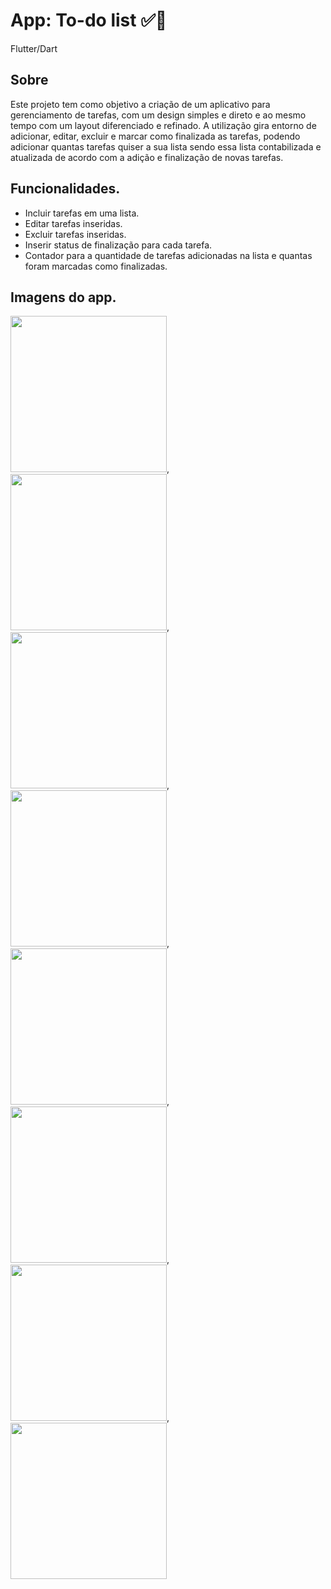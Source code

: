 # App: To-do list  ✅📖
 Flutter/Dart


## Sobre
Este projeto tem como objetivo a criação de um aplicativo para gerenciamento de tarefas, com um design simples e direto e ao mesmo tempo com um layout diferenciado e refinado. A utilização gira entorno de adicionar, editar, excluir e marcar como finalizada as tarefas, podendo adicionar quantas tarefas quiser a sua lista sendo essa lista contabilizada e atualizada de acordo com a adição e finalização de novas tarefas.

## Funcionalidades.
- Incluir tarefas em uma lista.
- Editar tarefas inseridas.
- Excluir tarefas inseridas.
- Inserir status de finalização para cada tarefa.
- Contador para a quantidade de tarefas adicionadas na lista e quantas foram marcadas como finalizadas.

## Imagens do app.

<img src="https://user-images.githubusercontent.com/69982713/147937342-267c3d00-b014-46dd-8c0d-700b90436eb8.png" width="250" />,
<img src="https://user-images.githubusercontent.com/69982713/147937737-781d4c8b-a929-45eb-bff7-dfee29f07f0b.png" width="250" />,
<img src="https://user-images.githubusercontent.com/69982713/147938955-326d8307-7e32-4676-9901-0cdbb78b86fd.png" width="250"/>,
<img src="https://user-images.githubusercontent.com/69982713/147939087-b7fec359-5e87-4b64-b0f1-ad561fdc22e3.png" width="250"/>,
<img src="https://user-images.githubusercontent.com/69982713/147939187-6f147d2e-f83f-477b-bbd6-360644a9c022.png" width="250"/>,
<img src="https://user-images.githubusercontent.com/69982713/147939248-8c812259-1d56-4cdc-a1dc-849cc3d7bcdf.png" width="250"/>,
<img src="https://user-images.githubusercontent.com/69982713/147939364-d5360276-b402-4427-bd56-1eb2ea5b6067.png" width="250"/>,
<img src="https://user-images.githubusercontent.com/69982713/147939558-fa8afeb8-e111-48ea-9292-f735bb8acd85.png" width="250"/>
